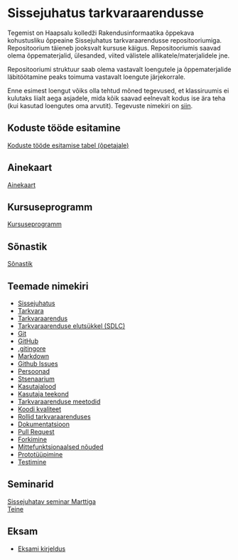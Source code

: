 # Sissejuhatus tarkvaraarendusse

Tegemist on Haapsalu kolledži Rakendusinformaatika õppekava kohustusliku õppeaine Sissejuhatus tarkvaraarendusse repositooriumiga. Repositoorium täieneb jooksvalt kursuse käigus. Repositooriumis saavad olema õppematerjalid, ülesanded, viited välistele allikatele/materjalidele jne.

Repositooriumi struktuur saab olema vastavalt loengutele ja õppematerjalide läbitöötamine peaks toimuma vastavalt loengute järjekorrale.

Enne esimest loengut võiks olla tehtud mõned tegevused, et klassiruumis ei kulutaks liialt aega asjadele, mida kõik saavad eelnevalt kodus ise ära teha (kui kasutad loengutes oma arvutit). Tegevuste nimekiri on [siin](lessons/enne_loenguid.md).

## Koduste tööde esitamine

[Koduste tööde esitamise tabel (õpetajale)](https://docs.google.com/spreadsheets/d/1-w7_r8TTgx3-VOX4JdsXV0Xey7s52C1GiqR55Pz1ldQ/edit?usp=sharing)

## Ainekaart

[Ainekaart](docs/ainekaart.md)

## Kursuseprogramm

[Kursuseprogramm](docs/kursuseprogramm.md)

## Sõnastik

[Sõnastik](docs/sonastik.md)

## Teemade nimekiri

- [Sissejuhatus](concepts/sissejuhatus/README.md)
- [Tarkvara](concepts/tarkvara/README.md)
- [Tarkvaraarendus](concepts/tarkvaraarendus/README.md)
- [Tarkvaraarenduse elutsükkel (SDLC)](concepts/SDLC/README.md)
- [Git](concepts/git/README.md)
- [GitHub](concepts/github/README.md)
- [.gitingore](concepts/gitignore/README.md)
- [Markdown](concepts/markdown/README.md)
- [Github Issues](concepts/githubissues/README.md)
- [Persoonad](concepts/persoona/README.md)
- [Stsenaarium](concepts/stsenaarium/README.md)
- [Kasutajalood](concepts/kasutajalugu/README.md)
- [Kasutaja teekond](concepts/kasutajateekond/README.md)
- [Tarkvaraarenduse meetodid](concepts/arendusmeetodid/README.md)
- [Koodi kvaliteet](concepts/koodikvaliteet/README.md)
- [Rollid tarkvaraarenduses](concepts/rollid/README.md)
- [Dokumentatsioon](concepts/dokumentatsioon/README.md)
- [Pull Request](concepts/pullrequest/README.md)
- [Forkimine](concepts/fork/README.md)
- [Mittefunktsionaalsed nõuded](concepts/mittefunktsionaalsednouded/README.md)
- [Prototüüpimine](concepts/prototyypimine/README.md)
- [Testimine](concepts/testimine/README.md)

## Seminarid

[Sissejuhatav seminar Marttiga](seminarid/sissejuhatus/README.md)  
[Teine](seminarid/seminar_02/slides.md)  

## Eksam

- [Eksami kirjeldus](seminarid/eksam/)
